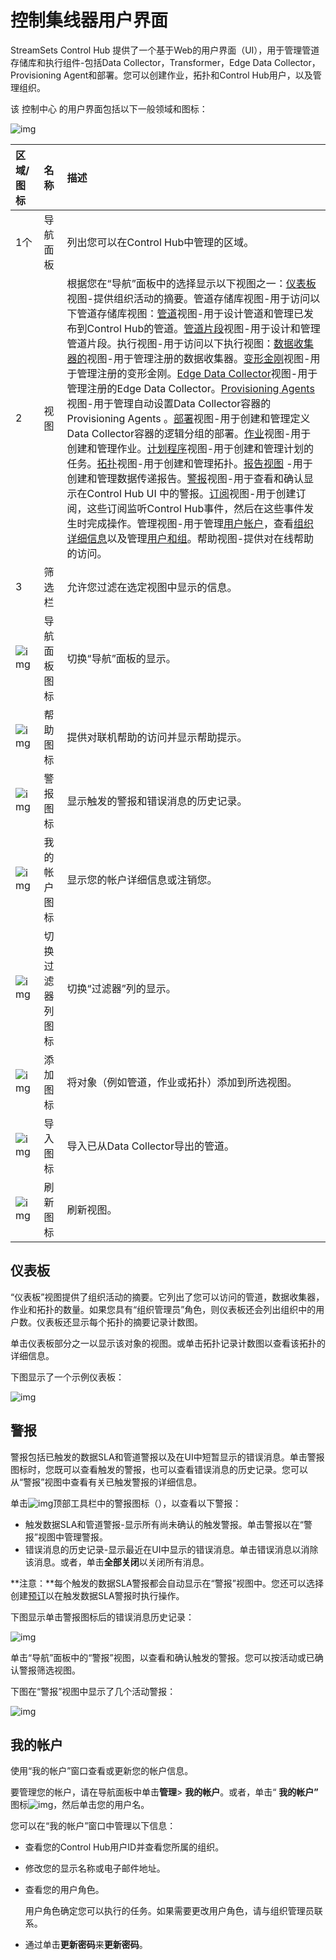 # 控制集线器用户界面

StreamSets Control Hub 提供了一个基于Web的用户界面（UI），用于管理管道存储库和执行组件-包括Data Collector，Transformer，Edge Data Collector，Provisioning Agent和部署。您可以创建作业，拓扑和Control Hub用户，以及管理组织。

该 控制中心 的用户界面包括以下一般领域和图标：

![img](imgs/DPMConsole.png)

| 区域/图标                                | 名称             | 描述                                                         |
| :--------------------------------------- | :--------------- | :----------------------------------------------------------- |
| 1个                                      | 导航面板         | 列出您可以在Control Hub中管理的区域。                        |
| 2                                        | 视图             | 根据您在“导航”面板中的选择显示以下视图之一：[仪表板](https://streamsets.com/documentation/controlhub/latest/help/controlhub/UserGuide/GettingStarted/DPMUI.html#concept_l5h_kln_5z)视图-提供组织活动的摘要。管道存储库视图-用于访问以下管道存储库视图：[管道](https://streamsets.com/documentation/controlhub/latest/help/controlhub/UserGuide/Pipelines/Pipelines.html#concept_fjn_hrr_px)视图-用于设计管道和管理已发布到Control Hub的管道。[管道片段](https://streamsets.com/documentation/controlhub/latest/help/controlhub/UserGuide/Pipelines/Pipelines.html#concept_otf_z23_4db)视图-用于设计和管理管道片段。执行视图-用于访问以下执行视图：[数据收集器的](https://streamsets.com/documentation/controlhub/latest/help/controlhub/UserGuide/DataCollectors/DataCollectors.html#concept_mwp_fcf_gw)视图-用于管理注册的数据收集器。[变形金刚](https://streamsets.com/documentation/controlhub/latest/help/controlhub/UserGuide/TransformerRegister/Overview.html#concept_d4m_ffd_v3b)视图-用于管理注册的变形金刚。[Edge Data Collector](https://streamsets.com/documentation/controlhub/latest/help/controlhub/UserGuide/DataCollectorEdge/Overview.html#concept_aky_2z3_qbb)视图-用于管理注册的Edge Data Collector。[Provisioning Agents](https://streamsets.com/documentation/controlhub/latest/help/controlhub/UserGuide/DataCollectorsProvisioned/Provisioned.html#concept_jsd_v24_lbb)视图-用于管理自动设置Data Collector容器的Provisioning Agents 。[部署](https://streamsets.com/documentation/controlhub/latest/help/controlhub/UserGuide/DataCollectorsProvisioned/Provisioned.html#concept_jsd_v24_lbb)视图-用于创建和管理定义Data Collector容器的逻辑分组的部署。[作业](https://streamsets.com/documentation/controlhub/latest/help/controlhub/UserGuide/Jobs/Jobs.html#concept_omz_yn1_4w)视图-用于创建和管理作业。[计划程序](https://streamsets.com/documentation/controlhub/latest/help/controlhub/UserGuide/Scheduler/Scheduler.html#concept_w1q_tm3_ldb)视图-用于创建和管理计划的任务。[拓扑](https://streamsets.com/documentation/controlhub/latest/help/controlhub/UserGuide/Topologies/Topologies.html#concept_pvn_d1b_4w)视图-用于创建和管理拓扑。[报告视图](https://streamsets.com/documentation/controlhub/latest/help/controlhub/UserGuide/Reports/DeliveryReports_title.html#concept_lwn_rd5_ndb) -用于创建和管理数据传递报告。[警报](https://streamsets.com/documentation/controlhub/latest/help/controlhub/UserGuide/GettingStarted/DPMUI.html#concept_yhn_24m_5z)视图-用于查看和确认显示在Control Hub UI 中的警报。[订阅](https://streamsets.com/documentation/controlhub/latest/help/controlhub/UserGuide/Subscriptions/Subscriptions.html#concept_crv_tf2_ddb)视图-用于创建订阅，这些订阅监听Control Hub事件，然后在这些事件发生时完成操作。管理视图-用于管理[用户帐户](https://streamsets.com/documentation/controlhub/latest/help/controlhub/UserGuide/GettingStarted/DPMUI.html#concept_x33_jks_3v)，查看[组织详细信息](https://streamsets.com/documentation/controlhub/latest/help/controlhub/UserGuide/OrganizationSecurity/OrgConfig.html#concept_cpq_mvl_1z)以及管理[用户和组](https://streamsets.com/documentation/controlhub/latest/help/controlhub/UserGuide/OrganizationSecurity/UsersGroups.html#concept_slb_cml_wy)。帮助视图-提供对在线帮助的访问。 |
| 3                                        | 筛选栏           | 允许您过滤在选定视图中显示的信息。                           |
| ![img](imgs/icon_ToggleNavigation.png)   | 导航面板图标     | 切换“导航”面板的显示。                                       |
| ![img](imgs/icon_Help.png)               | 帮助图标         | 提供对联机帮助的访问并显示帮助提示。                         |
| ![img](imgs/icon_Notifications.png)      | 警报图标         | 显示触发的警报和错误消息的历史记录。                         |
| ![img](imgs/icon_MyAccount.png)          | 我的帐户图标     | 显示您的帐户详细信息或注销您。                               |
| ![img](imgs/icon_ToggleFilterColumn.png) | 切换过滤器列图标 | 切换“过滤器”列的显示。                                       |
| ![img](imgs/icon_AddJob.png)             | 添加图标         | 将对象（例如管道，作业或拓扑）添加到所选视图。               |
| ![img](imgs/icon_Import.png)             | 导入图标         | 导入已从Data Collector导出的管道。                           |
| ![img](imgs/icon_Refresh.png)            | 刷新图标         | 刷新视图。                                                   |

## 仪表板

“仪表板”视图提供了组织活动的摘要。它列出了您可以访问的管道，数据收集器，作业和拓扑的数量。如果您具有“组织管理员”角色，则仪表板还会列出组织中的用户数。仪表板还显示每个拓扑的摘要记录计数图。

单击仪表板部分之一以显示该对象的视图。或单击拓扑记录计数图以查看该拓扑的详细信息。

下图显示了一个示例仪表板：

![img](imgs/DashboardView.png)

## 警报

警报包括已触发的数据SLA和管道警报以及在UI中短暂显示的错误消息。单击警报图标时，您既可以查看触发的警报，也可以查看错误消息的历史记录。您可以从“警报”视图中查看有关已触发警报的详细信息。

单击![img](https://streamsets.com/documentation/controlhub/latest/help/controlhub/UserGuide/Graphic/icon_Notifications.png)顶部工具栏中的警报图标（），以查看以下警报：

- 触发数据SLA和管道警报-显示所有尚未确认的触发警报。单击警报以在“警报”视图中管理警报。
- 错误消息的历史记录-显示最近在UI中显示的错误消息。单击错误消息以消除该消息。或者，单击**全部关闭**以关闭所有消息。

**注意：**每个触发的数据SLA警报都会自动显示在“警报”视图中。您还可以选择创建[预订](https://streamsets.com/documentation/controlhub/latest/help/controlhub/UserGuide/Subscriptions/Subscriptions.html#concept_crv_tf2_ddb)以在触发数据SLA警报时执行操作。

下图显示单击警报图标后的错误消息历史记录：

![img](imgs/Alerts_History.png)

单击“导航”面板中的“警报”视图，以查看和确认触发的警报。您可以按活动或已确认警报筛选视图。

下图在“警报”视图中显示了几个活动警报：

![img](imgs/AlertsView.png)

## 我的帐户

使用“我的帐户”窗口查看或更新您的帐户信息。

要管理您的帐户，请在导航面板中单击**管理**> **我的帐户**。或者，单击“ **我的帐户”** 图标![img](https://streamsets.com/documentation/controlhub/latest/help/reusable-content/shared-graphics/icon_MyAccount.png)，然后单击您的用户名。

您可以在“我的帐户”窗口中管理以下信息：

- 查看您的Control Hub用户ID并查看您所属的组织。

- 修改您的显示名称或电子邮件地址。

- 查看您的用户角色。

  用户角色确定您可以执行的任务。如果需要更改用户角色，请与组织管理员联系。

- 通过单击**更新密码**来**更新密码**。